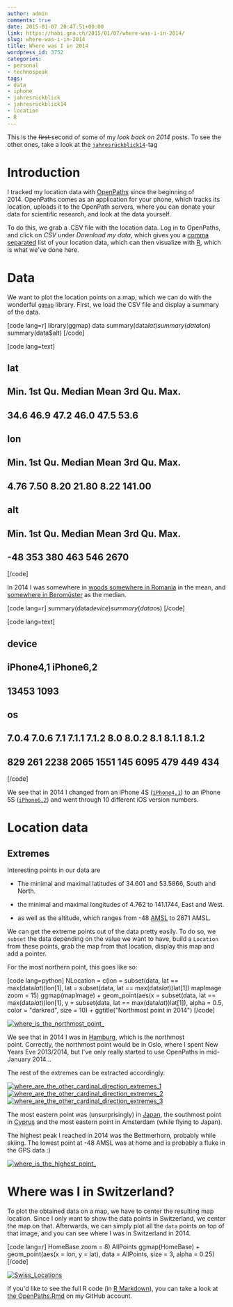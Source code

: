 ```yaml
---
author: admin
comments: true
date: 2015-01-07 20:47:51+00:00
link: https://habi.gna.ch/2015/01/07/where-was-i-in-2014/
slug: where-was-i-in-2014
title: Where was I in 2014
wordpress_id: 3752
categories:
- personal
- technospeak
tags:
- data
- iphone
- jahresrückblick
- jahresrückblick14
- location
- R
---
```


This is the <del>first </del>second of some of my _look back on 2014_ posts. To see the other ones, take a look at the [`jahresrückblick14`](https://habi.gna.ch/tag/jahresruckblick14)-tag



# Introduction



I tracked my location data with [OpenPaths](http://openpaths.cc) since the beginning of 2014. OpenPaths comes as an application for your phone, which tracks its location, uploads it to the OpenPath servers, where you can donate your data for scientific research, and look at the data yourself.

To do this, we grab a .CSV file with the location data. Log in to OpenPaths, and click on _CSV_ under _Download my data_, which gives you a [comma separated](https://en.wikipedia.org/wiki/Comma-separated_values) list of your location data, which can then visualize with [R](http://www.r-project.org), which is what we've done here.



# Data



We want to plot the location points on a map, which we can do with the wonderful [`ggmap`](http://cran.r-project.org/web/packages/ggmap/) library. First, we load the CSV file and display a summary of the data.

[code lang=r]
library(ggmap)
data summary(data$lat)
summary(data$lon)
summary(data$alt)
[/code]

[code lang=text]
## lat
## Min. 1st Qu. Median Mean 3rd Qu. Max.
## 34.6 46.9 47.2 46.0 47.5 53.6

## lon
## Min. 1st Qu. Median Mean 3rd Qu. Max.
## 4.76 7.50 8.20 21.80 8.22 141.00

## alt
## Min. 1st Qu. Median Mean 3rd Qu. Max.
## -48 353 380 463 546 2670
[/code]

In 2014 I was somewhere in [woods somewhere in Romania](https://www.google.ch/maps/place/46°00'00.0%22N+21°48'00.0%22E) in the mean, and [somewhere in Beromüster](https://www.google.ch/maps/place/47°12'00.0%22N+8°12'00.0%22E) as the median.

[code lang=r]
summary(data$device)
summary(data$os)
[/code]

[code lang=text]
## device
## iPhone4,1 iPhone6,2
## 13453 1093

## os
## 7.0.4 7.0.6 7.1 7.1.1 7.1.2 8.0 8.0.2 8.1 8.1.1 8.1.2
## 829 261 2238 2065 1551 145 6095 479 449 434
[/code]

We see that in 2014 I changed from an iPhone 4S ([`iPhone4,1`](http://www.everymac.com/ultimate-mac-lookup/?search_keywords=iPhone4,1)) to an iPhone 5S ([`iPhone6,2`](http://www.everymac.com/ultimate-mac-lookup/?search_keywords=iPhone6,2)) and went through 10 different iOS version numbers.



# Location data





## Extremes



Interesting points in our data are





  * The minimal and maximal latitudes of 34.601 and 53.5866, South and North.


  * the minimal and maximal longitudes of 4.762 to 141.1744, East and West.


  * as well as the altitude, which ranges from -48 [AMSL](https://en.wikipedia.org/wiki/Sea_level) to 2671 AMSL.



We can get the extreme points out of the data pretty easily. To do so, we `subset` the data depending on the value we want to have, build a `Location` from these points, grab the map from that location, display this map and add a pointer.

For the most northern point, this goes like so:

[code lang=python]
NLocation = c(lon = subset(data, lat == max(data$lat))$lon[1], lat = subset(data,
lat == max(data$lat))$lat[1])
mapImage zoom = 15)
ggmap(mapImage) + geom_point(aes(x = subset(data, lat == max(data$lat))$lon[1],
y = subset(data, lat == max(data$lat))$lat[1]), alpha = 0.5, color = "darkred",
size = 10) + ggtitle("Northmost point in 2014")
[/code]

[![where_is_the_northmost_point_](https://habi.gna.ch/wp-content/uploads/2015/01/where_is_the_northmost_point_.png)](https://habi.gna.ch/wp-content/uploads/2015/01/where_is_the_northmost_point_.png)

We see that in 2014 I was in [Hamburg](https://www.flickr.com/photos/habi/sets/72157645730536835/), which is the northmost point. Correctly, the northmost point would be in Oslo, where I spent New Years Eve 2013/2014, but I've only really started to use OpenPaths in mid-January 2014...

The rest of the extremes can be extracted accordingly.

[![where_are_the_other_cardinal_direction_extremes_1](https://habi.gna.ch/wp-content/uploads/2015/01/where_are_the_other_cardinal_direction_extremes_1.png)](https://habi.gna.ch/wp-content/uploads/2015/01/where_are_the_other_cardinal_direction_extremes_1.png)
[![where_are_the_other_cardinal_direction_extremes_2](https://habi.gna.ch/wp-content/uploads/2015/01/where_are_the_other_cardinal_direction_extremes_2.png)](https://habi.gna.ch/wp-content/uploads/2015/01/where_are_the_other_cardinal_direction_extremes_2.png)
[![where_are_the_other_cardinal_direction_extremes_3](https://habi.gna.ch/wp-content/uploads/2015/01/where_are_the_other_cardinal_direction_extremes_3.png)](https://habi.gna.ch/wp-content/uploads/2015/01/where_are_the_other_cardinal_direction_extremes_3.png)

The most eastern point was (unsurprisingly) in [Japan](https://www.flickr.com/photos/habi/sets/72157644608251866/), the southmost point in [Cyprus](https://www.flickr.com/photos/habi/sets/72157649175258515/) and the most eastern point in Amsterdam (while flying to Japan).

The highest peak I reached in 2014 was the Bettmerhorn, probably while skiing. The lowest point at -48 AMSL was at home and is probably a fluke in the GPS data :)

[![where_is_the_highest_point_](https://habi.gna.ch/wp-content/uploads/2015/01/where_is_the_highest_point_.png)](https://habi.gna.ch/wp-content/uploads/2015/01/where_is_the_highest_point_.png)



# Where was I in Switzerland?



To plot the obtained data on a map, we have to center the resulting map location. Since I only want to show the data points in Switzerland, we center the map on that. Afterwards, we can simply plot all the `data` points on top of that image, and you can see where I was in Switzerland in 2014.

[code lang=r]
HomeBase zoom = 8)
AllPoints ggmap(HomeBase) + geom_point(aes(x = lon, y = lat), data = AllPoints, size = 3,
alpha = 0.25)
[/code]

[![Swiss_Locations](https://habi.gna.ch/wp-content/uploads/2015/01/Swiss_Locations.png)](https://habi.gna.ch/wp-content/uploads/2015/01/Swiss_Locations.png)

If you'd like to see the full R code (in [R Markdown](http://rmarkdown.rstudio.com)), you can take a look at [the OpenPaths.Rmd](https://github.com/habi/R/blob/master/OpenPaths.Rmd) on my GitHub account.

